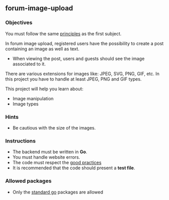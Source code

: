 ## forum-image-upload

### Objectives

You must follow the same [principles](https://public.01-edu.org/subjects/forum/forum.en) as the first subject.

In forum image upload, registered users have the possibility to create a post containing an image as well as text.

- When viewing the post, users and guests should see the image associated to it.

There are various extensions for images like: JPEG, SVG, PNG, GIF, etc. In this project you have to handle at least JPEG, PNG and GIF types.

This project will help you learn about:

- Image manipulation
- Image types

### Hints

- Be cautious with the size of the images.

### Instructions

- The backend must be written in **Go**.
- You must handle website errors.
- The code must respect the [good practices](https://public.01-edu.org/subjects/good-practices.en)
- It is recommended that the code should present a **test file**.

### Allowed packages

- Only the [standard go](https://golang.org/pkg/) packages are allowed
